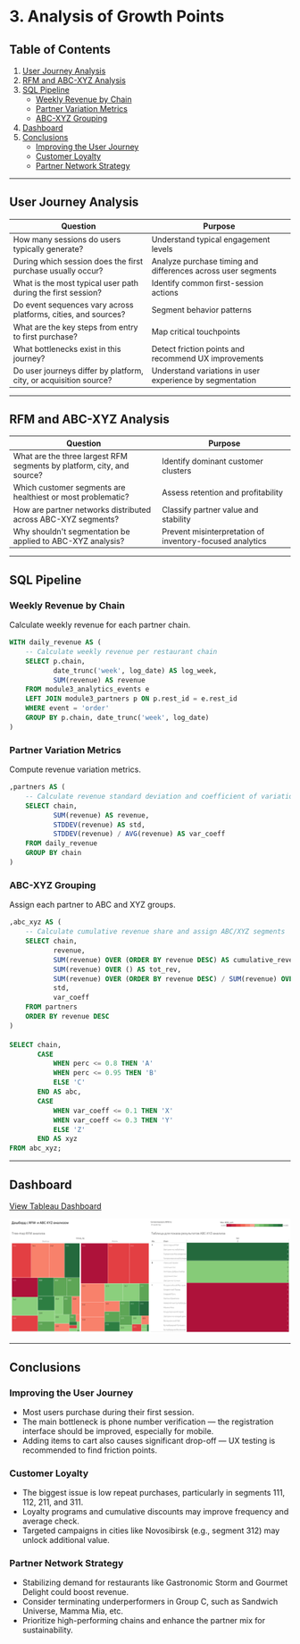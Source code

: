 # 3. Analysis of Growth Points

## Table of Contents
1. [User Journey Analysis](#user-journey-analysis)
2. [RFM and ABC-XYZ Analysis](#rfm-and-abc-xyz-analysis)
3. [SQL Pipeline](#sql-pipeline)
   - [Weekly Revenue by Chain](#weekly-revenue-by-chain)
   - [Partner Variation Metrics](#partner-variation-metrics)
   - [ABC-XYZ Grouping](#abc-xyz-grouping)
4. [Dashboard](#dashboard)
5. [Conclusions](#conclusions)
   - [Improving the User Journey](#improving-the-user-journey)
   - [Customer Loyalty](#customer-loyalty)
   - [Partner Network Strategy](#partner-network-strategy)

---

## User Journey Analysis

| Question                                                          | Purpose                                                      |
|-------------------------------------------------------------------|--------------------------------------------------------------|
| How many sessions do users typically generate?                    | Understand typical engagement levels                         |
| During which session does the first purchase usually occur?       | Analyze purchase timing and differences across user segments |
| What is the most typical user path during the first session?      | Identify common first-session actions                        |
| Do event sequences vary across platforms, cities, and sources?    | Segment behavior patterns                                    |
| What are the key steps from entry to first purchase?              | Map critical touchpoints                                     |
| What bottlenecks exist in this journey?                           | Detect friction points and recommend UX improvements         |
| Do user journeys differ by platform, city, or acquisition source? | Understand variations in user experience by segmentation     |

---

## RFM and ABC-XYZ Analysis

| Question                                                                                           | Purpose                                                                                   |
|----------------------------------------------------------------------------------------------------|-------------------------------------------------------------------------------------------|
| What are the three largest RFM segments by platform, city, and source?                           | Identify dominant customer clusters                                                      |
| Which customer segments are healthiest or most problematic?                                      | Assess retention and profitability                                                       |
| How are partner networks distributed across ABC-XYZ segments?                                     | Classify partner value and stability                                                      |
| Why shouldn't segmentation be applied to ABC-XYZ analysis?                                        | Prevent misinterpretation of inventory-focused analytics                                  |

---

## SQL Pipeline

### Weekly Revenue by Chain
Calculate weekly revenue for each partner chain.

```sql
WITH daily_revenue AS (
    -- Calculate weekly revenue per restaurant chain
    SELECT p.chain,
           date_trunc('week', log_date) AS log_week,
           SUM(revenue) AS revenue
    FROM module3_analytics_events e
    LEFT JOIN module3_partners p ON p.rest_id = e.rest_id
    WHERE event = 'order'
    GROUP BY p.chain, date_trunc('week', log_date)
)
```

### Partner Variation Metrics
Compute revenue variation metrics.

```sql
,partners AS (
    -- Calculate revenue standard deviation and coefficient of variation
    SELECT chain,
           SUM(revenue) AS revenue,
           STDDEV(revenue) AS std,
           STDDEV(revenue) / AVG(revenue) AS var_coeff
    FROM daily_revenue
    GROUP BY chain
)
```

### ABC-XYZ Grouping
Assign each partner to ABC and XYZ groups.

```sql
,abc_xyz AS (
    -- Calculate cumulative revenue share and assign ABC/XYZ segments
    SELECT chain,
           revenue,
           SUM(revenue) OVER (ORDER BY revenue DESC) AS cumulative_revenue,
           SUM(revenue) OVER () AS tot_rev,
           SUM(revenue) OVER (ORDER BY revenue DESC) / SUM(revenue) OVER () AS perc,
           std,
           var_coeff
    FROM partners
    ORDER BY revenue DESC
)

SELECT chain,
       CASE 
           WHEN perc <= 0.8 THEN 'A'
           WHEN perc <= 0.95 THEN 'B'
           ELSE 'C'
       END AS abc,
       CASE 
           WHEN var_coeff <= 0.1 THEN 'X'
           WHEN var_coeff <= 0.3 THEN 'Y'
           ELSE 'Z'
       END AS xyz
FROM abc_xyz;
```

---

## Dashboard

[View Tableau Dashboard](https://public.tableau.com/app/profile/svetlana.bogomaz/viz/Userjourney_17244414208700/RFM-ABC-XYZ-?publish=yes)

![Dashboard.png](Dashboard.png)

---

## Conclusions

### Improving the User Journey
- Most users purchase during their first session.
- The main bottleneck is phone number verification — the registration interface should be improved, especially for mobile.
- Adding items to cart also causes significant drop-off — UX testing is recommended to find friction points.

### Customer Loyalty
- The biggest issue is low repeat purchases, particularly in segments 111, 112, 211, and 311.
- Loyalty programs and cumulative discounts may improve frequency and average check.
- Targeted campaigns in cities like Novosibirsk (e.g., segment 312) may unlock additional value.

### Partner Network Strategy
- Stabilizing demand for restaurants like Gastronomic Storm and Gourmet Delight could boost revenue.
- Consider terminating underperformers in Group C, such as Sandwich Universe, Mamma Mia, etc.
- Prioritize high-performing chains and enhance the partner mix for sustainability.
